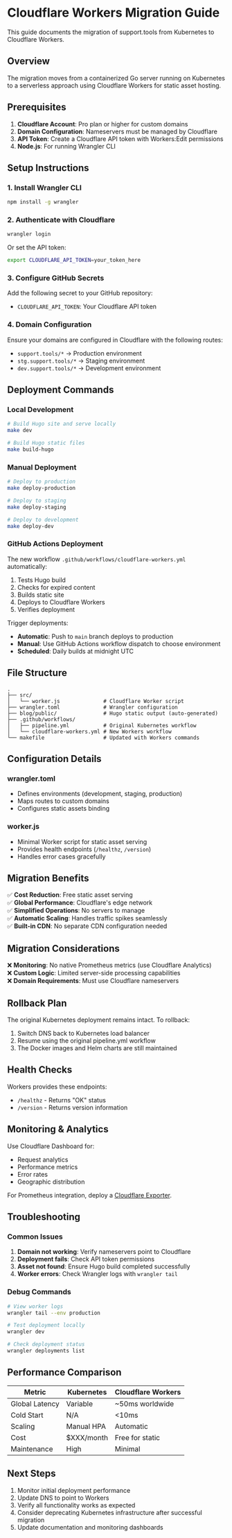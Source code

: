 # Cloudflare Workers Migration Guide

This guide documents the migration of support.tools from Kubernetes to Cloudflare Workers.

## Overview

The migration moves from a containerized Go server running on Kubernetes to a serverless approach using Cloudflare Workers for static asset hosting.

## Prerequisites

1. **Cloudflare Account**: Pro plan or higher for custom domains
2. **Domain Configuration**: Nameservers must be managed by Cloudflare
3. **API Token**: Create a Cloudflare API token with Workers:Edit permissions
4. **Node.js**: For running Wrangler CLI

## Setup Instructions

### 1. Install Wrangler CLI

```bash
npm install -g wrangler
```

### 2. Authenticate with Cloudflare

```bash
wrangler login
```

Or set the API token:
```bash
export CLOUDFLARE_API_TOKEN=your_token_here
```

### 3. Configure GitHub Secrets

Add the following secret to your GitHub repository:
- `CLOUDFLARE_API_TOKEN`: Your Cloudflare API token

### 4. Domain Configuration

Ensure your domains are configured in Cloudflare with the following routes:
- `support.tools/*` → Production environment
- `stg.support.tools/*` → Staging environment  
- `dev.support.tools/*` → Development environment

## Deployment Commands

### Local Development
```bash
# Build Hugo site and serve locally
make dev

# Build Hugo static files
make build-hugo
```

### Manual Deployment
```bash
# Deploy to production
make deploy-production

# Deploy to staging
make deploy-staging

# Deploy to development
make deploy-dev
```

### GitHub Actions Deployment

The new workflow `.github/workflows/cloudflare-workers.yml` automatically:
1. Tests Hugo build
2. Checks for expired content
3. Builds static site
4. Deploys to Cloudflare Workers
5. Verifies deployment

Trigger deployments:
- **Automatic**: Push to `main` branch deploys to production
- **Manual**: Use GitHub Actions workflow dispatch to choose environment
- **Scheduled**: Daily builds at midnight UTC

## File Structure

```
.
├── src/
│   └── worker.js              # Cloudflare Worker script
├── wrangler.toml              # Wrangler configuration
├── blog/public/               # Hugo static output (auto-generated)
├── .github/workflows/
│   ├── pipeline.yml           # Original Kubernetes workflow
│   └── cloudflare-workers.yml # New Workers workflow
└── makefile                   # Updated with Workers commands
```

## Configuration Details

### wrangler.toml
- Defines environments (development, staging, production)
- Maps routes to custom domains
- Configures static assets binding

### worker.js
- Minimal Worker script for static asset serving
- Provides health endpoints (`/healthz`, `/version`)
- Handles error cases gracefully

## Migration Benefits

✅ **Cost Reduction**: Free static asset serving  
✅ **Global Performance**: Cloudflare's edge network  
✅ **Simplified Operations**: No servers to manage  
✅ **Automatic Scaling**: Handles traffic spikes seamlessly  
✅ **Built-in CDN**: No separate CDN configuration needed  

## Migration Considerations

❌ **Monitoring**: No native Prometheus metrics (use Cloudflare Analytics)  
❌ **Custom Logic**: Limited server-side processing capabilities  
❌ **Domain Requirements**: Must use Cloudflare nameservers  

## Rollback Plan

The original Kubernetes deployment remains intact. To rollback:

1. Switch DNS back to Kubernetes load balancer
2. Resume using the original pipeline.yml workflow
3. The Docker images and Helm charts are still maintained

## Health Checks

Workers provides these endpoints:
- `/healthz` - Returns "OK" status
- `/version` - Returns version information

## Monitoring & Analytics

Use Cloudflare Dashboard for:
- Request analytics
- Performance metrics  
- Error rates
- Geographic distribution

For Prometheus integration, deploy a [Cloudflare Exporter](https://github.com/lablabs/cloudflare-exporter).

## Troubleshooting

### Common Issues

1. **Domain not working**: Verify nameservers point to Cloudflare
2. **Deployment fails**: Check API token permissions
3. **Asset not found**: Ensure Hugo build completed successfully
4. **Worker errors**: Check Wrangler logs with `wrangler tail`

### Debug Commands

```bash
# View worker logs
wrangler tail --env production

# Test deployment locally  
wrangler dev

# Check deployment status
wrangler deployments list
```

## Performance Comparison

| Metric | Kubernetes | Cloudflare Workers |
|--------|------------|-------------------|
| Global Latency | Variable | ~50ms worldwide |
| Cold Start | N/A | <10ms |
| Scaling | Manual HPA | Automatic |
| Cost | $XXX/month | Free for static |
| Maintenance | High | Minimal |

## Next Steps

1. Monitor initial deployment performance
2. Update DNS to point to Workers
3. Verify all functionality works as expected
4. Consider deprecating Kubernetes infrastructure after successful migration
5. Update documentation and monitoring dashboards